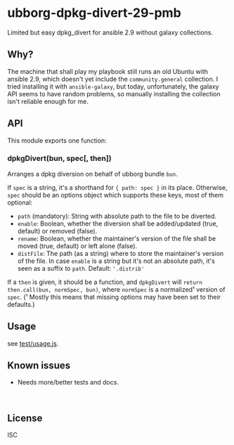 ﻿
<!--#echo json="package.json" key="name" underline="=" -->
ubborg-dpkg-divert-29-pmb
=========================
<!--/#echo -->

<!--#echo json="package.json" key="description" -->
Limited but easy dpkg_divert for ansible 2.9 without galaxy collections.
<!--/#echo -->


Why?
----

The machine that shall play my playbook still runs an old Ubuntu with
ansible 2.9, which doesn't yet include the `community.general` collection.
I tried installing it with `ansible-galaxy`, but today, unfortunately,
the galaxy API seems to have random problems, so manually installing the
collection isn't reliable enough for me.



API
---

This module exports one function:

### dpkgDivert(bun, spec[, then])

Arranges a dpkg diversion on behalf of ubborg bundle `bun`.

If `spec` is a string, it's a shorthand for `{ path: spec }` in its place.
Otherwise, `spec` should be an options object which supports these keys,
most of them optional:

* `path` (mandatory): String with absolute path to the file to be diverted.
* `enable`: Boolean, whether the diversion shall be added/updated
  (true, default) or removed (false).
* `rename`: Boolean, whether the maintainer's version of the file shall be
  moved (true, default) or left alone (false).
* `distFile`: The path (as a string) where to store the maintainer's version
  of the file.
  In case `enable` is a string but it's not an absolute path, it's seen
  as a suffix to `path`.
  Default: `'.distrib'`


If a `then` is given, it should be a function, and `dpkgDivert` will
`return then.call(bun, normSpec, bun)`, where `normSpec` is a normalized¹
version of `spec`. (¹ Mostly this means that missing options may have been
set to their defaults.)





Usage
-----

see [test/usage.js](test/usage.js).


<!--#toc stop="scan" -->



Known issues
------------

* Needs more/better tests and docs.




&nbsp;


License
-------
<!--#echo json="package.json" key=".license" -->
ISC
<!--/#echo -->

